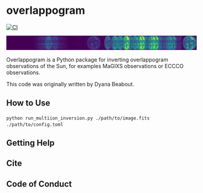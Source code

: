 # overlappogram

[![CI](https://github.com/jmbhughes/overlappogram/actions/workflows/CI.yml/badge.svg)](https://github.com/jmbhughes/overlappogram/actions/workflows/CI.yml)

![overlappogram example](overlappogram.png)

Overlappogram is a Python package for inverting overlappogram observations of the Sun, for examples MaGIXS observations
or ECCCO observations.

This code was originally written by Dyana Beabout.

## How to Use

`python run_multiion_inversion.py ./path/to/image.fits ./path/to/config.toml`

## Getting Help

## Cite

## Code of Conduct
